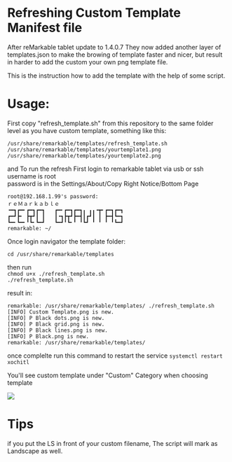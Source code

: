 # Refreshing Custom Template Manifest file
After reMarkable tablet update to 1.4.0.7
They now added another layer of templates.json
to make the browing of template faster and nicer, but result in harder to add the custom your own png template file.

This is the instruction how to add the template with the help of some script.
# Usage:

First copy "refresh_template.sh" from this repository to the same folder level as you have custom template, something like this:


    /usr/share/remarkable/templates/refresh_template.sh
    /usr/share/remarkable/templates/yourtemplate1.png
    /usr/share/remarkable/templates/yourtemplate2.png
    




and To run the refresh
First login to remarkable tablet via usb or ssh  
username is root  
password is in the Settings/About/Copy Right Notice/Bottom Page  

    root@192.168.1.99's password:
    ｒｅＭａｒｋａｂｌｅ
    ╺━┓┏━╸┏━┓┏━┓   ┏━╸┏━┓┏━┓╻ ╻╻╺┳╸┏━┓┏━┓
    ┏━┛┣╸ ┣┳┛┃ ┃   ┃╺┓┣┳┛┣━┫┃┏┛┃ ┃ ┣━┫┗━┓
    ┗━╸┗━╸╹┗╸┗━┛   ┗━┛╹┗╸╹ ╹┗┛ ╹ ╹ ╹ ╹┗━┛
    remarkable: ~/
Once login navigator the template folder:

`cd /usr/share/remarkable/templates`

then run  
`chmod u+x ./refresh_template.sh`  
`./refresh_template.sh`  

result in:



    remarkable: /usr/share/remarkable/templates/ ./refresh_template.sh
    [INFO] Custom Template.png is new.
    [INFO] P Black dots.png is new.
    [INFO] P Black grid.png is new.
    [INFO] P Black lines.png is new.
    [INFO] P Black.png is new.
    remarkable: /usr/share/remarkable/templates/
    

once complelte
run this command to restart the service
`systemctl restart xochitl`

You'll see custom template under "Custom" Category when choosing template

![](https://github.com/thamarnan/remarkable-custom-template-refresh/blob/master/images/custom_screenshot.jpeg?raw=true)

# Tips
if you put the LS in front of your custom filename,
The script will mark as Landscape as well.
